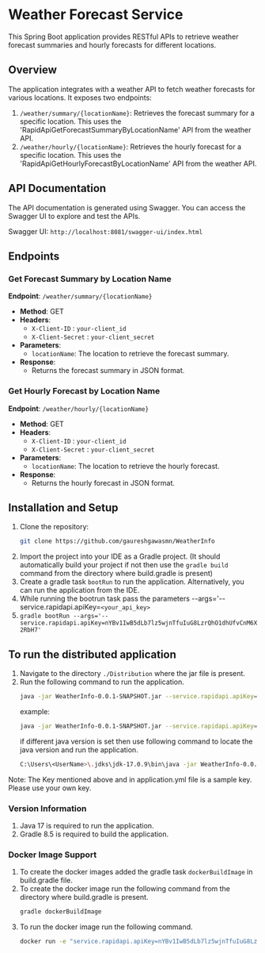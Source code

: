 # Weather Forecast Service

This Spring Boot application provides RESTful APIs to retrieve weather forecast summaries and hourly forecasts for different locations.

## Overview

The application integrates with a weather API to fetch weather forecasts for various locations. It exposes two endpoints:

1. `/weather/summary/{locationName}`: Retrieves the forecast summary for a specific location. This uses the 'RapidApiGetForecastSummaryByLocationName' API from the weather API.
2. `/weather/hourly/{locationName}`: Retrieves the hourly forecast for a specific location. This uses the 'RapidApiGetHourlyForecastByLocationName' API from the weather API.

## API Documentation

The API documentation is generated using Swagger. You can access the Swagger UI to explore and test the APIs.

Swagger UI: `http://localhost:8081/swagger-ui/index.html`

## Endpoints

### Get Forecast Summary by Location Name

**Endpoint**: `/weather/summary/{locationName}`

- **Method**: GET
- **Headers**:
  - `X-Client-ID` : `your-client_id`
  - `X-Client-Secret` : `your-client_secret`
- **Parameters**:
  - `locationName`: The location to retrieve the forecast summary.
- **Response**:
  - Returns the forecast summary in JSON format.

### Get Hourly Forecast by Location Name

**Endpoint**: `/weather/hourly/{locationName}`

- **Method**: GET
- **Headers**:
  - `X-Client-ID` : `your-client_id`
  - `X-Client-Secret` : `your-client_secret`
- **Parameters**:
  - `locationName`: The location to retrieve the hourly forecast.
- **Response**:
  - Returns the hourly forecast in JSON format.

## Installation and Setup

1. Clone the repository:
   ```bash
   git clone https://github.com/gaureshgawasmn/WeatherInfo
    ```
2. Import the project into your IDE as a Gradle project. (It should automatically build your project if not then use the `gradle build` command from the directory where build.gradle is present)
3. Create a gradle task `bootRun` to run the application. Alternatively, you can run the application from the IDE.
4. While running the bootrun task pass the parameters --args='--service.rapidapi.apiKey=`<your_api_key>`
5. `gradle bootRun --args='--service.rapidapi.apiKey=nYBv1IwB5dLb7lz5wjnTfuIuG8LzrQhO1dhUfvCnM6X2RbH7'`

## To run the distributed application

1. Navigate to the directory `./Distribution` where the jar file is present.
2. Run the following command to run the application.
   ```bash
   java -jar WeatherInfo-0.0.1-SNAPSHOT.jar --service.rapidapi.apiKey=`<your_api_key>`
   ```
   example:
    ```bash 
   java -jar WeatherInfo-0.0.1-SNAPSHOT.jar --service.rapidapi.apiKey=nYBv1IwB5dLb7lz5wjnTfuIuG8LzrQhO1dhUfvCnM6X2RbH7
   ```
   if different java version is set then use following command to locate the java version and run the application.
   ```bash
   C:\Users\<UserName>\.jdks\jdk-17.0.9\bin\java -jar WeatherInfo-0.0.1-SNAPSHOT.jar --service.rapidapi.apiKey=nYBv1IwB5dLb7lz5wjnTfuIuG8LzrQhO1dhUfvCnM6X2RbH7
   ```

Note: The Key mentioned above and in application.yml file is a sample key. Please use your own key.

### Version Information
1. Java 17 is required to run the application.
2. Gradle 8.5 is required to build the application.

### Docker Image Support
1. To create the docker images added the gradle task `dockerBuildImage` in build.gradle file.
2. To create the docker image run the following command from the directory where build.gradle is present.
   ```bash
   gradle dockerBuildImage
   ```
3. To run the docker image run the following command.
   ```bash
   docker run -e "service.rapidapi.apiKey=nYBv1IwB5dLb7lz5wjnTfuIuG8LzrQhO1dhUfvCnM6X2RbH7" -p 8082:8081 docker.io/gaureshgawasmn/techlab-weather-info-service:0.0.1-SNAPSHOT
    ```
